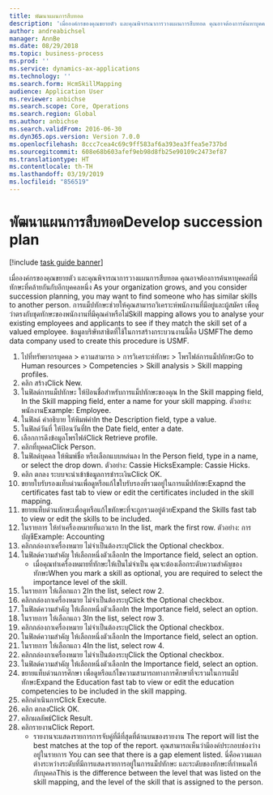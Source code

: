 ```yaml
---
title: พัฒนาแผนการสืบทอด
description: 'เมื่อองค์กรของคุณขยายตัว และคุณพิจารณาการวางแผนการสืบทอด คุณอาจต้องการค้นหาบุคคลที่มีทักษะที่คล้ายกันกับอีกบุคคลหนึ่ง '
author: andreabichsel
manager: AnnBe
ms.date: 08/29/2018
ms.topic: business-process
ms.prod: ''
ms.service: dynamics-ax-applications
ms.technology: ''
ms.search.form: HcmSkillMapping
audience: Application User
ms.reviewer: anbichse
ms.search.scope: Core, Operations
ms.search.region: Global
ms.author: anbichse
ms.search.validFrom: 2016-06-30
ms.dyn365.ops.version: Version 7.0.0
ms.openlocfilehash: 8ccc7cea4c69c9ff583af6a393ea3ffea5e737bd
ms.sourcegitcommit: 608e68b603afef9eb98d8fb25e90109c2473ef87
ms.translationtype: HT
ms.contentlocale: th-TH
ms.lasthandoff: 03/19/2019
ms.locfileid: "856519"
---
```

# <a name="develop-succession-plan"></a><span data-ttu-id="c0796-103">พัฒนาแผนการสืบทอด</span><span class="sxs-lookup"><span data-stu-id="c0796-103">Develop succession plan</span></span>

[!include [task guide banner](../../includes/task-guide-banner.md)]

<span data-ttu-id="c0796-104">เมื่อองค์กรของคุณขยายตัว และคุณพิจารณาการวางแผนการสืบทอด คุณอาจต้องการค้นหาบุคคลที่มีทักษะที่คล้ายกันกับอีกบุคคลหนึ่ง </span><span class="sxs-lookup"><span data-stu-id="c0796-104">As your organization grows, and you consider succession planning, you may want to find someone who has similar skills to another person.</span></span>  <span data-ttu-id="c0796-105">การแม็ปทักษะช่วยให้คุณสามารถวิเคราะห์พนักงานที่มีอยู่และผู้สมัคร เพื่อดูว่าตรงกับชุดทักษะของพนักงานที่มีคุณค่าหรือไม่</span><span class="sxs-lookup"><span data-stu-id="c0796-105">Skill mapping allows you to analyse your existing employees and applicants to see if they match the skill set of a valued employee.</span></span> <span data-ttu-id="c0796-106">ข้อมูลบริษัทสาธิตที่ใช้ในการสร้างกระบวนงานนี้คือ USMF</span><span class="sxs-lookup"><span data-stu-id="c0796-106">The demo data company used to create this procedure is USMF.</span></span>

1. <span data-ttu-id="c0796-107">ไปที่ทรัพยากรบุคคล > ความสามารถ > การวิเคราะห์ทักษะ > โพรไฟล์การแม็ปทักษะ</span><span class="sxs-lookup"><span data-stu-id="c0796-107">Go to Human resources > Competencies > Skill analysis > Skill mapping profiles.</span></span>
2. <span data-ttu-id="c0796-108">คลิก สร้าง</span><span class="sxs-lookup"><span data-stu-id="c0796-108">Click New.</span></span>
3. <span data-ttu-id="c0796-109">ในฟิลด์การแม็ปทักษะ ให้ป้อนชื่อสำหรับการแม็ปทักษะของคุณ </span><span class="sxs-lookup"><span data-stu-id="c0796-109">In the Skill mapping field, In the Skill mapping field, enter a name for your skill mapping.</span></span>  <span data-ttu-id="c0796-110">ตัวอย่าง: พนักงาน</span><span class="sxs-lookup"><span data-stu-id="c0796-110">Example: Employee.</span></span>
4. <span data-ttu-id="c0796-111">ในฟิลด์ คำอธิบาย ให้พิมพ์ค่า</span><span class="sxs-lookup"><span data-stu-id="c0796-111">In the Description field, type a value.</span></span>
5. <span data-ttu-id="c0796-112">ในฟิลด์วันที่ ให้ป้อนวันที่</span><span class="sxs-lookup"><span data-stu-id="c0796-112">In the Date field, enter a date.</span></span>
6. <span data-ttu-id="c0796-113">เลือกการดึงข้อมูลโพรไฟล์</span><span class="sxs-lookup"><span data-stu-id="c0796-113">Click Retrieve profile.</span></span>
7. <span data-ttu-id="c0796-114">คลิกที่บุคคล</span><span class="sxs-lookup"><span data-stu-id="c0796-114">Click Person.</span></span>
8. <span data-ttu-id="c0796-115">ในฟิลด์บุคคล ให้พิมพ์ชื่อ หรือเลือกแบบหล่นลง </span><span class="sxs-lookup"><span data-stu-id="c0796-115">In the Person field, type in a name, or select the drop down.</span></span>  <span data-ttu-id="c0796-116">ตัวอย่าง: Cassie Hicks</span><span class="sxs-lookup"><span data-stu-id="c0796-116">Example: Cassie Hicks.</span></span>
9. <span data-ttu-id="c0796-117">คลิก ตกลง ระบบจะนำเข้าข้อมูลการชำระเงิน</span><span class="sxs-lookup"><span data-stu-id="c0796-117">Click OK.</span></span>
10. <span data-ttu-id="c0796-118">ขยายใบรับรองแท็บด่วนเพื่อดูหรือแก้ไขใบรับรองที่รวมอยู่ในการแม็ปทักษะ</span><span class="sxs-lookup"><span data-stu-id="c0796-118">Exapnd the certificates fast tab to view or edit the certificates included in the skill mapping.</span></span>
11. <span data-ttu-id="c0796-119">ขยายแท็บด่วนทักษะเพื่อดูหรือแก้ไขทักษะที่จะถูกรวมอยู่ด้วย</span><span class="sxs-lookup"><span data-stu-id="c0796-119">Expand the Skills fast tab to view or edit the skills to be included.</span></span>
12. <span data-ttu-id="c0796-120">ในรายการ ให้ทำเครื่องหมายที่แถวแรก </span><span class="sxs-lookup"><span data-stu-id="c0796-120">In the list, mark the first row.</span></span>  <span data-ttu-id="c0796-121">ตัวอย่าง:  การบัญชี</span><span class="sxs-lookup"><span data-stu-id="c0796-121">Example:  Accounting</span></span>
13. <span data-ttu-id="c0796-122">คลิกกล่องกาเครื่องหมาย ไม่จำเป็นต้องระบุ</span><span class="sxs-lookup"><span data-stu-id="c0796-122">Click the Optional checkbox.</span></span>
14. <span data-ttu-id="c0796-123">ในฟิลด์ความสำคัญ ให้เลือกหนึ่งตัวเลือก</span><span class="sxs-lookup"><span data-stu-id="c0796-123">In the Importance field, select an option.</span></span>
    * <span data-ttu-id="c0796-124">เมื่อคุณทำเครื่องหมายที่ทักษะให้เป็นไม่จำเป็น คุณจะต้องเลือกระดับความสำคัญของทักษะ</span><span class="sxs-lookup"><span data-stu-id="c0796-124">When you mark a skill as optional, you are required to select the importance level of the skill.</span></span>  
15. <span data-ttu-id="c0796-125">ในรายการ ให้เลือกแถว 2</span><span class="sxs-lookup"><span data-stu-id="c0796-125">In the list, select row 2.</span></span>
16. <span data-ttu-id="c0796-126">คลิกกล่องกาเครื่องหมาย ไม่จำเป็นต้องระบุ</span><span class="sxs-lookup"><span data-stu-id="c0796-126">Click the Optional checkbox.</span></span>
17. <span data-ttu-id="c0796-127">ในฟิลด์ความสำคัญ ให้เลือกหนึ่งตัวเลือก</span><span class="sxs-lookup"><span data-stu-id="c0796-127">In the Importance field, select an option.</span></span>
18. <span data-ttu-id="c0796-128">ในรายการ ให้เลือกแถว 3</span><span class="sxs-lookup"><span data-stu-id="c0796-128">In the list, select row 3.</span></span>
19. <span data-ttu-id="c0796-129">คลิกกล่องกาเครื่องหมาย ไม่จำเป็นต้องระบุ</span><span class="sxs-lookup"><span data-stu-id="c0796-129">Click the Optional checkbox.</span></span>
20. <span data-ttu-id="c0796-130">ในฟิลด์ความสำคัญ ให้เลือกหนึ่งตัวเลือก</span><span class="sxs-lookup"><span data-stu-id="c0796-130">In the Importance field, select an option.</span></span>
21. <span data-ttu-id="c0796-131">ในรายการ ให้เลือกแถว 4</span><span class="sxs-lookup"><span data-stu-id="c0796-131">In the list, select row 4.</span></span>
22. <span data-ttu-id="c0796-132">คลิกกล่องกาเครื่องหมาย ไม่จำเป็นต้องระบุ</span><span class="sxs-lookup"><span data-stu-id="c0796-132">Click the Optional checkbox.</span></span>
23. <span data-ttu-id="c0796-133">ในฟิลด์ความสำคัญ ให้เลือกหนึ่งตัวเลือก</span><span class="sxs-lookup"><span data-stu-id="c0796-133">In the Importance field, select an option.</span></span>
24. <span data-ttu-id="c0796-134">ขยายแท็บด่วนการศึกษา เพื่อดูหรือแก้ไขความสามารถทางการศึกษาที่จะรวมในการแม็ปทักษะ</span><span class="sxs-lookup"><span data-stu-id="c0796-134">Expand the Education fast tab to view or edit the education competencies to be included in the skill mapping.</span></span>
25. <span data-ttu-id="c0796-135">คลิกดำเนินการ</span><span class="sxs-lookup"><span data-stu-id="c0796-135">Click Execute.</span></span>
26. <span data-ttu-id="c0796-136">คลิก ตกลง</span><span class="sxs-lookup"><span data-stu-id="c0796-136">Click OK.</span></span>
27. <span data-ttu-id="c0796-137">คลิกผลลัพธ์</span><span class="sxs-lookup"><span data-stu-id="c0796-137">Click Result.</span></span>
28. <span data-ttu-id="c0796-138">คลิกรายงาน</span><span class="sxs-lookup"><span data-stu-id="c0796-138">Click Report.</span></span>
    * <span data-ttu-id="c0796-139">รายงานจะแสดงรายการการจับคู่ที่ดีที่สุดที่ด้านบนของรายงาน </span><span class="sxs-lookup"><span data-stu-id="c0796-139">The report will list the best matches at the top of the report.</span></span>  <span data-ttu-id="c0796-140">คุณสามารถเห็นว่ามีองค์ประกอบช่องว่างอยู่ในรายการ </span><span class="sxs-lookup"><span data-stu-id="c0796-140">You can see that there is a gap element listed.</span></span>  <span data-ttu-id="c0796-141">นี่คือความแตกต่างระหว่างระดับที่มีการแสดงรายการอยู่ในการแม็ปทักษะ และระดับของทักษะที่กำหนดให้กับบุคคล</span><span class="sxs-lookup"><span data-stu-id="c0796-141">This is the difference between the level that was listed on the skill mapping, and the level of the skill that is assigned to the person.</span></span>  

